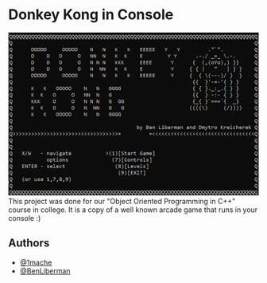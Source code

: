 
# Donkey Kong in Console


![Menu](https://github.com/1mache/DonkeyKongCPP/blob/main/screenshots/menu.png)
This project was done for our "Object Oriented Programming in C++" course in college. It is a copy of a well known arcade game that runs in your console :)


## Authors

- [@1mache](https://www.github.com/1mache)
- [@BenLiberman](https://github.com/Ben-GitCode)
